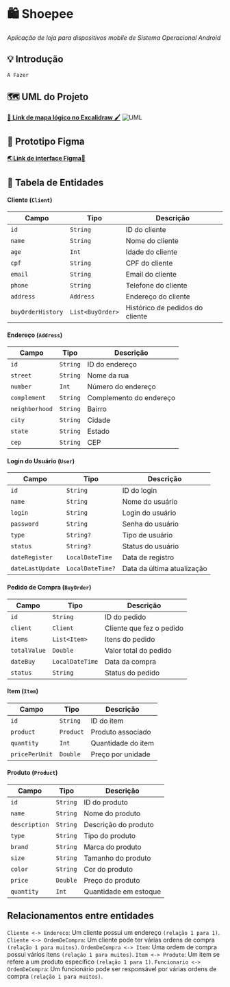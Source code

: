 # 🛍️ Shoepee
_Aplicação de loja para dispositivos mobile de Sistema Operacional Android_

## 💡 Introdução
`A Fazer`

## 🗺️ UML do Projeto
[**🧠 Link de mapa lógico no Excalidraw 🖌️**]()
![UML](https://github.com/user-attachments/assets/2eb36f89-89f7-48de-9e1a-3817088c2d99)

## 🤖 Prototipo Figma
[🌏**Link de interface Figma**🎨](https://www.figma.com/design/2hMOdfr9efI621MKYYTabq/Shoepee-Prototype?node-id=0-1&p=f&t=NtROQv8dYVv8bcpR-0)


## 🎲 Tabela de Entidades
#### Cliente (`Client`)

| Campo               | Tipo               | Descrição                           |
|---------------------|--------------------|-------------------------------------|
| `id`                | `String`           | ID do cliente                       |
| `name`              | `String`           | Nome do cliente                     |
| `age`               | `Int`              | Idade do cliente                    |
| `cpf`               | `String`           | CPF do cliente                      |
| `email`             | `String`           | Email do cliente                    |
| `phone`             | `String`           | Telefone do cliente                 |
| `address`           | `Address`          | Endereço do cliente                 |
| `buyOrderHistory`   | `List<BuyOrder>`   | Histórico de pedidos do cliente     |

#### Endereço (`Address`)

| Campo               | Tipo               | Descrição                           |
|---------------------|--------------------|-------------------------------------|
| `id`                | `String`           | ID do endereço                      |
| `street`            | `String`           | Nome da rua                         |
| `number`            | `Int`              | Número do endereço                  |
| `complement`        | `String`           | Complemento do endereço             |
| `neighborhood`      | `String`           | Bairro                              |
| `city`              | `String`           | Cidade                              |
| `state`             | `String`           | Estado                              |
| `cep`               | `String`           | CEP                                 |

#### Login do Usuário (`User`)

| Campo               | Tipo               | Descrição                           |
|---------------------|--------------------|-------------------------------------|
| `id`                | `String`           | ID do login                         |
| `name`              | `String`           | Nome do usuário                     |
| `login`             | `String`           | Login do usuário                    |
| `password`          | `String`           | Senha do usuário                    |
| `type`              | `String?`          | Tipo de usuário                     |
| `status`            | `String?`          | Status do usuário                   |
| `dateRegister`      | `LocalDateTime`    | Data de registro                    |
| `dateLastUpdate`    | `LocalDateTime?`   | Data da última atualização          |

#### Pedido de Compra (`BuyOrder`)

| Campo               | Tipo               | Descrição                           |
|---------------------|--------------------|-------------------------------------|
| `id`                | `String`           | ID do pedido                        |
| `client`            | `Client`           | Cliente que fez o pedido            |
| `items`             | `List<Item>`       | Itens do pedido                     |
| `totalValue`        | `Double`           | Valor total do pedido               |
| `dateBuy`           | `LocalDateTime`    | Data da compra                      |
| `status`            | `String`           | Status do pedido                    |

#### Item (`Item`)

| Campo               | Tipo               | Descrição                           |
|---------------------|--------------------|-------------------------------------|
| `id`                | `String`           | ID do item                          |
| `product`           | `Product`          | Produto associado                   |
| `quantity`          | `Int`              | Quantidade do item                  |
| `pricePerUnit`      | `Double`           | Preço por unidade                   |

#### Produto (`Product`)

| Campo               | Tipo               | Descrição                           |
|---------------------|--------------------|-------------------------------------|
| `id`                | `String`           | ID do produto                       |
| `name`              | `String`           | Nome do produto                     |
| `description`       | `String`           | Descrição do produto                |
| `type`              | `String`           | Tipo do produto                     |
| `brand`             | `String`           | Marca do produto                    |
| `size`              | `String`           | Tamanho do produto                  |
| `color`             | `String`           | Cor do produto                      |
| `price`             | `Double`           | Preço do produto                    |
| `quantity`          | `Int`              | Quantidade em estoque               |

## Relacionamentos entre entidades
`Cliente <-> Endereco`: Um cliente possui um endereço `(relação 1 para 1)`.
`Cliente <-> OrdemDeCompra`: Um cliente pode ter várias ordens de compra `(relação 1 para muitos)`.
`OrdemDeCompra <-> Item`: Uma ordem de compra possui vários itens `(relação 1 para muitos)`.
`Item <-> Produto`: Um item se refere a um produto específico `(relação 1 para 1)`.
`Funcionario <-> OrdemDeCompra`: Um funcionário pode ser responsável por várias ordens de compra `(relação 1 para muitos)`.
